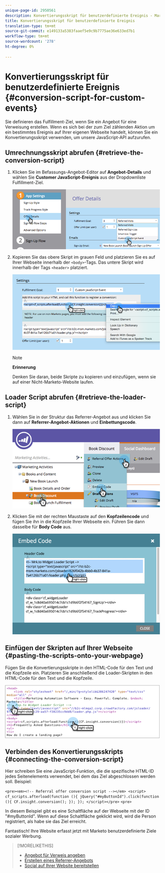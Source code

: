 ```yaml
---
unique-page-id: 2950561
description: Konvertierungsskript für benutzerdefinierte Ereignis - Marketing-Dokumente - Produktdokumentation
title: Konvertierungsskript für benutzerdefinierte Ereignis
translation-type: tm+mt
source-git-commit: e149133a5383faaef5e9c9b7775ae36e633ed7b1
workflow-type: tm+mt
source-wordcount: '278'
ht-degree: 0%

---
```



# Konvertierungsskript für benutzerdefinierte Ereignis {#conversion-script-for-custom-events}

Sie definieren das Fulfillment-Ziel, wenn Sie ein Angebot für eine Verweisung erstellen. Wenn es sich bei der zum Ziel zählenden Aktion um ein bestimmtes Ereignis auf Ihrer eigenen Webseite handelt, können Sie ein Konvertierungsskript verwenden, um unsere JavaScript-API aufzurufen.

## Umrechnungsskript abrufen {#retrieve-the-conversion-script}

1. Klicken Sie im Befassungs-Angebot-Editor auf **Angebot-Details** und wählen Sie **Customer JavaScript-Ereignis** aus der Dropdownliste Fulfillment-Ziel.

   ![](assets/image2015-4-20-17-3a22-3a15.png)

1. Kopieren Sie das obere Skript im grauen Feld und platzieren Sie es auf Ihrer Webseite innerhalb der `<body>`-Tags. Das untere Skript wird innerhalb der Tags `<header>` platziert.

   ![](assets/image2015-4-20-17-3a29-3a7.png)

   >[!NOTE]
   >
   >**Erinnerung**
   >
   >
   >Denken Sie daran, beide Skripte zu kopieren und einzufügen, wenn sie auf einer Nicht-Marketo-Website laufen.

## Loader Script abrufen {#retrieve-the-loader-script}

1. Wählen Sie in der Struktur das Referrer-Angebot aus und klicken Sie dann auf **Referrer-Angebot-Aktionen** und **Einbettungscode**.

   ![](assets/image2015-4-20-17-3a34-3a46.png)

1. Klicken Sie mit der rechten Maustaste auf den **Kopfzeilencode** und fügen Sie ihn in die Kopfzeile Ihrer Webseite ein. Führen Sie dann dasselbe für **Body Code** aus.

   ![](assets/image2015-4-20-20-3a49-3a19.png)

## Einfügen der Skripten auf Ihrer Webseite {#pasting-the-scripts-onto-your-webpage}

Fügen Sie die Konvertierungsskripte in den HTML-Code für den Text und die Kopfzeile ein. Platzieren Sie anschließend die Loader-Skripten in den HTML-Code für den Text und die Kopfzeile.

![](assets/image2015-4-20-21-3a0-3a16.png)

## Verbinden des Konvertierungsskripts {#connecting-the-conversion-script}

Hier schreiben Sie eine JavaScript-Funktion, die die spezifische HTML-ID jedes Seitenelements verwendet, bei dem das Ziel abgeschlossen werden soll. Beispiel:

`<pre><em><!-- Referral offer conversion script --></em> <script> cf_scripts.afterload(function (){ jQuery("#myButtonId").click(function (){ CF.insight.conversion(); }); }); </script></pre>` `<pre>`

In diesem Beispiel gibt es eine Schaltfläche auf der Webseite mit der ID &quot;#myButtonId&quot;. Wenn auf diese Schaltfläche geklickt wird, wird die Person registriert, als habe sie das Ziel erreicht.

Fantastisch! Ihre Website erfasst jetzt mit Marketo benutzerdefinierte Ziele sozialer Werbung.

>[!MORELIKETHIS]
>
>* [Angebot für Verweis angeben](../../../../product-docs/demand-generation/social/referral-offers/specify-goal-for-referral-offer.md)
>* [Erstellen eines Referrer-Angebots](../../../../product-docs/demand-generation/social/referral-offers/create-a-referral-offer.md)
>* [Social auf Ihrer Website bereitstellen](deploy-social-on-your-website.md)

